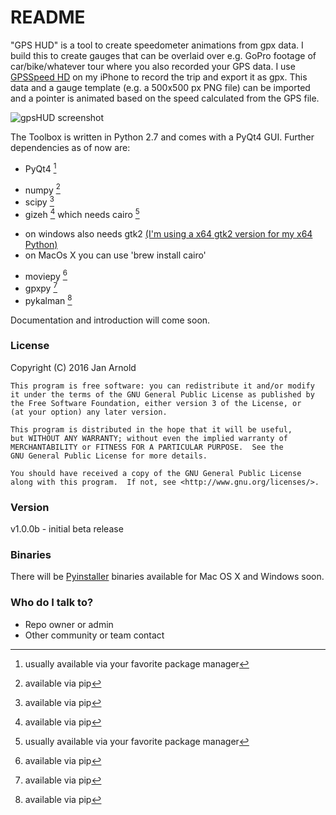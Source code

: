# README #

"GPS HUD" is a tool to create speedometer animations from gpx data. I build this to create gauges that can be overlaid over e.g. GoPro footage of car/bike/whatever tour where you also recorded your GPS data. I use [GPSSpeed HD](https://itunes.apple.com/en/app/gpsspeed-hd-das-gps-tool-mit/id432156279?mt=8) on my iPhone to record the trip and export it as gpx. This data and a gauge template (e.g. a 500x500 px PNG file) can be imported and a pointer is animated based on the speed calculated from the GPS file.

![gpsHUD screenshot](http://semper.space/gpsHUD/Screenshot_01.png "GPS HUD")

The Toolbox is written in Python 2.7 and comes with a PyQt4 GUI. Further dependencies as of now are:

* PyQt4 [^1]
+ numpy [^2]
+ scipy [^2]
+ gizeh [^2] which needs cairo [^1]
 - on windows also needs gtk2 [(I'm using a x64 gtk2 version for my x64 Python)](http://lvserver.ugent.be/gtk-win64/gtk2-runtime/)
 - on MacOs X you can use 'brew install cairo'
+ moviepy [^2]
+ gpxpy [^2]
+ pykalman [^2]

[^1]: usually available via your favorite package manager
[^2]: available via pip

Documentation and introduction will come soon.

### License ###

Copyright (C) 2016  Jan Arnold

	This program is free software: you can redistribute it and/or modify
	it under the terms of the GNU General Public License as published by
	the Free Software Foundation, either version 3 of the License, or
	(at your option) any later version.

	This program is distributed in the hope that it will be useful,
	but WITHOUT ANY WARRANTY; without even the implied warranty of
	MERCHANTABILITY or FITNESS FOR A PARTICULAR PURPOSE.  See the
	GNU General Public License for more details.

	You should have received a copy of the GNU General Public License
	along with this program.  If not, see <http://www.gnu.org/licenses/>.

### Version ###

v1.0.0b - initial beta release

### Binaries ###

There will be [Pyinstaller](http://www.pyinstaller.org) binaries available for Mac OS X and Windows soon.


### Who do I talk to? ###

* Repo owner or admin
* Other community or team contact
